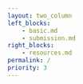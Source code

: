```yaml
---
layout: two_column
left_blocks:
    - basic.md
    - submission.md
right_blocks:
    - resources.md
permalink: /
priority: 3
---
```

